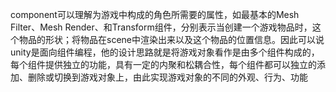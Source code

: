 component可以理解为游戏中构成的角色所需要的属性，如最基本的Mesh Filter、Mesh
Render、和Transform组件，分别表示当创建一个游戏物品时，这个物品的形状；将物品在scene中渲染出来以及这个物品的位置信息。因此可以说unity是面向组件编程，他的设计思路就是将游戏对象看作是由多个组件构成的，每个组件提供独立的功能，具有一定的内聚和松耦合性，每个组件都可以独立的添加、删除或切换到游戏对象上，由此实现游戏对象的不同的外观、行为、功能
